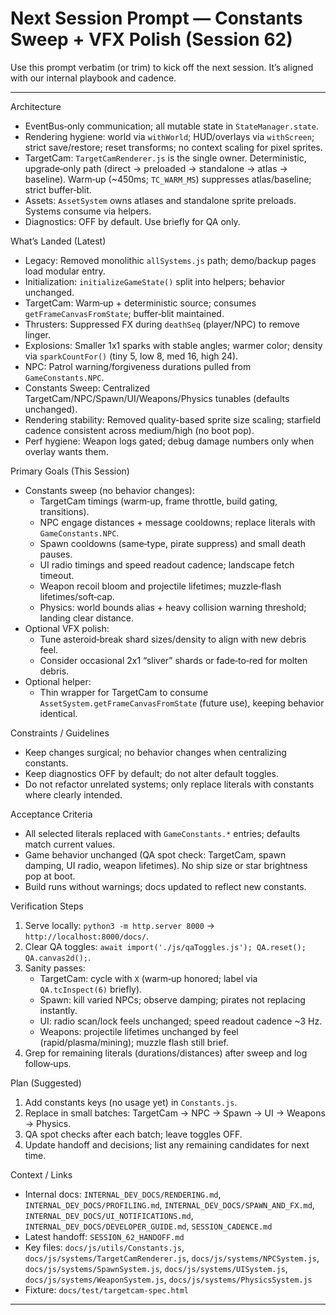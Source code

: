 # Next Session Prompt — Constants Sweep + VFX Polish (Session 62)

Use this prompt verbatim (or trim) to kick off the next session. It’s aligned with our internal playbook and cadence.

---

Architecture
- EventBus‑only communication; all mutable state in `StateManager.state`.
- Rendering hygiene: world via `withWorld`; HUD/overlays via `withScreen`; strict save/restore; reset transforms; no context scaling for pixel sprites.
- TargetCam: `TargetCamRenderer.js` is the single owner. Deterministic, upgrade‑only path (direct → preloaded → standalone → atlas → baseline). Warm‑up (~450ms; `TC_WARM_MS`) suppresses atlas/baseline; strict buffer‑blit.
- Assets: `AssetSystem` owns atlases and standalone sprite preloads. Systems consume via helpers.
- Diagnostics: OFF by default. Use briefly for QA only.

What’s Landed (Latest)
- Legacy: Removed monolithic `allSystems.js` path; demo/backup pages load modular entry.
- Initialization: `initializeGameState()` split into helpers; behavior unchanged.
- TargetCam: Warm‑up + deterministic source; consumes `getFrameCanvasFromState`; buffer‑blit maintained.
- Thrusters: Suppressed FX during `deathSeq` (player/NPC) to remove linger.
- Explosions: Smaller 1x1 sparks with stable angles; warmer color; density via `sparkCountFor()` (tiny 5, low 8, med 16, high 24).
- NPC: Patrol warning/forgiveness durations pulled from `GameConstants.NPC`.
- Constants Sweep: Centralized TargetCam/NPC/Spawn/UI/Weapons/Physics tunables (defaults unchanged).
- Rendering stability: Removed quality-based sprite size scaling; starfield cadence consistent across medium/high (no boot pop).
- Perf hygiene: Weapon logs gated; debug damage numbers only when overlay wants them.

Primary Goals (This Session)
- Constants sweep (no behavior changes):
  - TargetCam timings (warm‑up, frame throttle, build gating, transitions).
  - NPC engage distances + message cooldowns; replace literals with `GameConstants.NPC`.
  - Spawn cooldowns (same‑type, pirate suppress) and small death pauses.
  - UI radio timings and speed readout cadence; landscape fetch timeout.
  - Weapon recoil bloom and projectile lifetimes; muzzle‑flash lifetimes/soft‑cap.
  - Physics: world bounds alias + heavy collision warning threshold; landing clear distance.
- Optional VFX polish:
  - Tune asteroid‑break shard sizes/density to align with new debris feel.
  - Consider occasional 2x1 “sliver” shards or fade‑to‑red for molten debris.
- Optional helper:
  - Thin wrapper for TargetCam to consume `AssetSystem.getFrameCanvasFromState` (future use), keeping behavior identical.

Constraints / Guidelines
- Keep changes surgical; no behavior changes when centralizing constants.
- Keep diagnostics OFF by default; do not alter default toggles.
- Do not refactor unrelated systems; only replace literals with constants where clearly intended.

Acceptance Criteria
- All selected literals replaced with `GameConstants.*` entries; defaults match current values.
- Game behavior unchanged (QA spot check: TargetCam, spawn damping, UI radio, weapon lifetimes). No ship size or star brightness pop at boot.
- Build runs without warnings; docs updated to reflect new constants.

Verification Steps
1) Serve locally: `python3 -m http.server 8000` → `http://localhost:8000/docs/`.
2) Clear QA toggles: `await import('./js/qaToggles.js'); QA.reset(); QA.canvas2d();`.
3) Sanity passes:
   - TargetCam: cycle with `X` (warm‑up honored; label via `QA.tcInspect(6)` briefly).
   - Spawn: kill varied NPCs; observe damping; pirates not replacing instantly.
   - UI: radio scan/lock feels unchanged; speed readout cadence ~3 Hz.
   - Weapons: projectile lifetimes unchanged by feel (rapid/plasma/mining); muzzle flash still brief.
4) Grep for remaining literals (durations/distances) after sweep and log follow‑ups.

Plan (Suggested)
1) Add constants keys (no usage yet) in `Constants.js`.
2) Replace in small batches: TargetCam → NPC → Spawn → UI → Weapons → Physics.
3) QA spot checks after each batch; leave toggles OFF.
4) Update handoff and decisions; list any remaining candidates for next time.

Context / Links
- Internal docs: `INTERNAL_DEV_DOCS/RENDERING.md`, `INTERNAL_DEV_DOCS/PROFILING.md`, `INTERNAL_DEV_DOCS/SPAWN_AND_FX.md`, `INTERNAL_DEV_DOCS/UI_NOTIFICATIONS.md`, `INTERNAL_DEV_DOCS/DEVELOPER_GUIDE.md`, `SESSION_CADENCE.md`
- Latest handoff: `SESSION_62_HANDOFF.md`
- Key files: `docs/js/utils/Constants.js`, `docs/js/systems/TargetCamRenderer.js`, `docs/js/systems/NPCSystem.js`, `docs/js/systems/SpawnSystem.js`, `docs/js/systems/UISystem.js`, `docs/js/systems/WeaponSystem.js`, `docs/js/systems/PhysicsSystem.js`
- Fixture: `docs/test/targetcam-spec.html`

---

